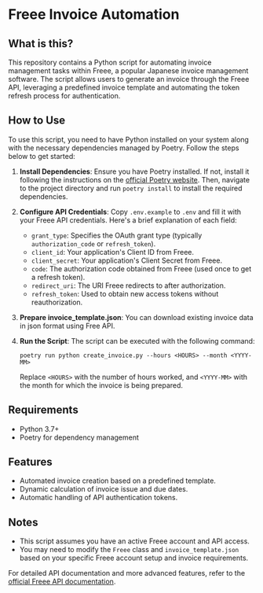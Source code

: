 # Freee Invoice Automation

## What is this?
This repository contains a Python script for automating invoice management tasks within Freee, a popular Japanese invoice management software. The script allows users to generate an invoice through the Freee API, leveraging a predefined invoice template and automating the token refresh process for authentication.

## How to Use
To use this script, you need to have Python installed on your system along with the necessary dependencies managed by Poetry. Follow the steps below to get started:

1. **Install Dependencies**: Ensure you have Poetry installed. If not, install it following the instructions on the [official Poetry website](https://python-poetry.org/docs/). Then, navigate to the project directory and run `poetry install` to install the required dependencies.
2. **Configure API Credentials**: Copy `.env.example` to `.env` and fill it with your Freee API credentials. Here's a brief explanation of each field:
   - `grant_type`: Specifies the OAuth grant type (typically `authorization_code` or `refresh_token`).
   - `client_id`: Your application's Client ID from Freee.
   - `client_secret`: Your application's Client Secret from Freee.
   - `code`: The authorization code obtained from Freee (used once to get a refresh token).
   - `redirect_uri`: The URI Freee redirects to after authorization.
   - `refresh_token`: Used to obtain new access tokens without reauthorization.
  
3. **Prepare invoice_template.json**: You can download existing invoice data in json format using Free API.
4. **Run the Script**: The script can be executed with the following command:
    ```
    poetry run python create_invoice.py --hours <HOURS> --month <YYYY-MM>
    ```
   Replace `<HOURS>` with the number of hours worked, and `<YYYY-MM>` with the month for which the invoice is being prepared.

## Requirements
- Python 3.7+
- Poetry for dependency management

## Features
- Automated invoice creation based on a predefined template.
- Dynamic calculation of invoice issue and due dates.
- Automatic handling of API authentication tokens.

## Notes
- This script assumes you have an active Freee account and API access.
- You may need to modify the `Freee` class and `invoice_template.json` based on your specific Freee account setup and invoice requirements.

For detailed API documentation and more advanced features, refer to the [official Freee API documentation](https://developer.freee.co.jp/docs/accounting).


